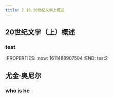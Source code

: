 ```yaml
---
title: 2.10.20世纪文学上概述
---
```


## 20世纪文学（上）概述
### test
:PROPERTIES:
:now: 1611488907504
:END:
test2
## 尤金·奥尼尔
###
### who is he
##
